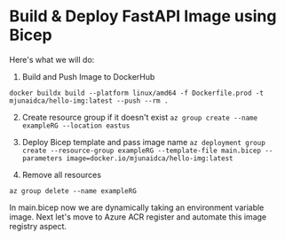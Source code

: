 # Build & Deploy FastAPI Image using Bicep

Here's what we will do:

1. Build and Push Image to DockerHub

```docker buildx build --platform linux/amd64 -f Dockerfile.prod -t mjunaidca/hello-img:latest --push --rm .```

2. Create resource group if it doesn't exist
```az group create --name exampleRG --location eastus```

3. Deploy Bicep template and pass image name
```az deployment group create --resource-group exampleRG --template-file main.bicep --parameters image=docker.io/mjunaidca/hello-img:latest```

4. Remove all resources

```
az group delete --name exampleRG
```

In main.bicep now we are dynamically taking an environment variable image. Next let's move to Azure ACR register and automate this image registry aspect.
